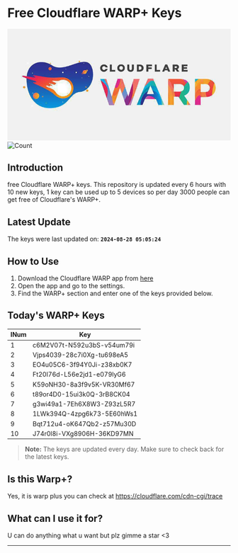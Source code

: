 
# Free Cloudflare WARP+ Keys

![Banner](asset/IMG_20240629_142710_129.jpg)
![Count](https://hits.seeyoufarm.com/api/count/incr/badge.svg?url=https://github.com/Rvlndd/Cloudflare-Warp-Keys&count_bg=%2379C83D&title_bg=%23555555&icon=&icon_color=%23E7E7E7&title=Total+View&edge_flat=false)

## Introduction

free Cloudflare WARP+ keys. This repository is updated every 6 hours with 10 new keys, 1 key can be used up to 5 devices so per day 3000 people can get free of Cloudflare's WARP+.

## Latest Update

The keys were last updated on: **`2024-08-28 05:05:24`**

## How to Use

1. Download the Cloudflare WARP app from [here](https://1.1.1.1/)
2. Open the app and go to the settings.
3. Find the WARP+ section and enter one of the keys provided below.

## Today's WARP+ Keys

| INum | Key |
|-------|-----|
| 1     | c6M2V07t-N592u3bS-v54um79i               |
| 2     | Vjps4039-28c7i0Xg-tu698eA5               |
| 3     | EO4u05C6-3f94Y0Ji-z38xb0K7               |
| 4     | Ft20I76d-L56e2jd1-e079lyG6               |
| 5     | K59oNH30-8a3f9v5K-VR30Mf67               |
| 6     | t89or4D0-15ui3k0Q-3rB8CK04               |
| 7     | g3wi49a1-7Eh6X8W3-Z93zL5R7               |
| 8     | 1LWk394Q-4zpg6k73-5E60hWs1               |
| 9     | Bqt712u4-oK647Qb2-z57Mu30D               |
| 10    | J74r0l8i-VXg8906H-36KD97MN               |


> **Note:** The keys are updated every day. Make sure to check back for the latest keys.

## Is this Warp+?

Yes, it is warp plus you can check at https://cloudflare.com/cdn-cgi/trace

## What can I use it for?
U can do anything what u want but plz gimme a star <3

---
